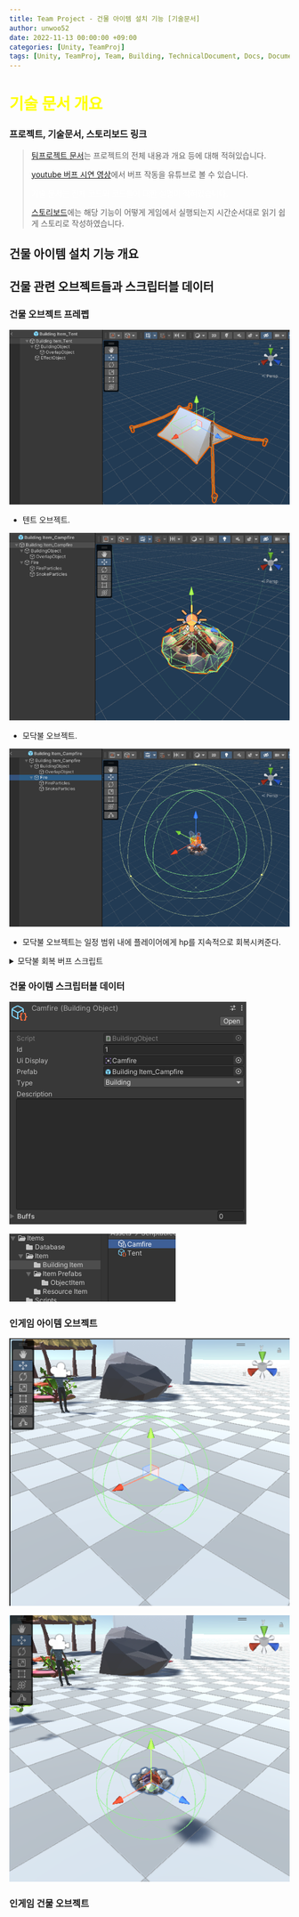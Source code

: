 ```yaml
---
title: Team Project - 건물 아이템 설치 기능 [기술문서]
author: unwoo52
date: 2022-11-13 00:00:00 +09:00
categories: [Unity, TeamProj]
tags: [Unity, TeamProj, Team, Building, TechnicalDocument, Docs, Document]
---
```


# <span style="color:yellow">기술 문서 개요</span>

### 프로젝트, 기술문서, 스토리보드 링크

> [팀프로젝트 문서](https://unwoo52.github.io/posts/Team-Project-About/)는 프로젝트의 전체 내용과 개요 등에 대해 적혀있습니다.
>
> [youtube 버프 시연 영상](https://youtu.be/XYon_3MIK5E?t=72)에서 버프 작동을 유튜브로 볼 수 있습니다.
> 
> <span style="color:#ffffff">기술 문서는 전체 코드와 코드들에 대한 설명이 적혀있습니다.</span>
> 
> [스토리보드]()에는 해당 기능이 어떻게 게임에서 실행되는지 시간순서대로 읽기 쉽게 스토리로 작성하였습니다.

## 건물 아이템 설치 기능 개요






## 건물 관련 오브젝트들과 스크립터블 데이터

### 건물 오브젝트 프레펩

![imagename](/assets/image/Project/TeamProject/BuildingObjectSystem/003.png)

- 텐트 오브젝트.

![imagename](/assets/image/Project/TeamProject/BuildingObjectSystem/001.png)

- 모닥불 오브젝트.

![imagename](/assets/image/Project/TeamProject/BuildingObjectSystem/002.png)

- 모닥불 오브젝트는 일정 범위 내에 플레이어에게 hp를 지속적으로 회복시켜준다.


<details>
<summary>모닥불 회복 버프 스크립트</summary>
<div markdown="1">

```cs
using System.Collections;
using System.Collections.Generic;
using UnityEngine;
using Player;

public class BO_CampFireScript : MonoBehaviour
{
    readonly WaitForSeconds HealDelayTime = new(5.0f);
    [SerializeField]
    private List<PlayerScript> playerList;
    private Coroutine healCoroutine;
    #region Method
    private void Start()
    {
        healCoroutine = StartCoroutine(HealPlayer());
    }
    IEnumerator HealPlayer()
    {
        while (this.gameObject != null)
        {
            foreach (PlayerScript pl in playerList)
            {
                pl.myInfo.CurHP += 5f;
            }
            yield return HealDelayTime;
        }
    }
    #endregion
    #region OnTrigger
    private void OnTriggerEnter(Collider other)
    {
        if (other.gameObject.layer == 6)
        {
            //playerList.Add(other.GetComponent<PlayerScript>());
            if (other.TryGetComponent(out PlayerScript playerscript)) playerList.Add(playerscript);
        }
    }

    private void OnTriggerExit(Collider other)
    {
        if (other.gameObject.layer == 6)
        {
            //playerList.Remove(other.GetComponent<PlayerScript>());
            if (other.TryGetComponent(out PlayerScript playerscript)) playerList.Remove(playerscript);
        }
    }
    #endregion
}
```

> OnTriggerEnter로 범위 내 플레이어들을 List<PlayerScript> playerList에 저장하여 일정 시간마다 hp를 회복시킴.

</div>
</details>

  
### 건물 아이템 스크립터블 데이터

![imagename](/assets/image/Project/TeamProject/BuildingObjectSystem/004.png)

![imagename](/assets/image/Project/TeamProject/BuildingObjectSystem/005.png)

### 인게임 아이템 오브젝트

![imagename](/assets/image/Project/TeamProject/BuildingObjectSystem/006.png)

![imagename](/assets/image/Project/TeamProject/BuildingObjectSystem/007.png)

### 인게임 건물 오브젝트




